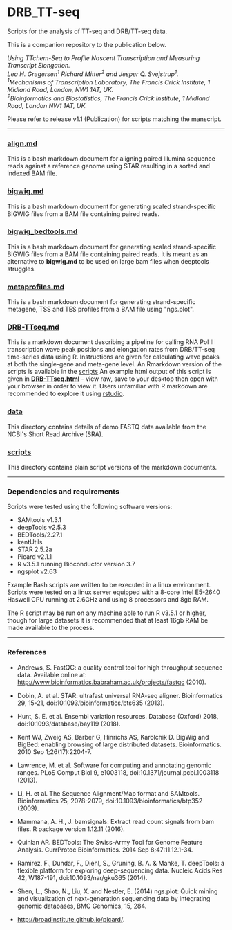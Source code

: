 # DRB_TT-seq

Scripts for the analysis of TT-seq and DRB/TT-seq data.

This is a companion repository to the publication below.  

*Using TTchem-Seq to Profile Nascent Transcription and Measuring Transcript Elongation.*<br>
*Lea H. Gregersen<sup>1</sup> Richard Mitter<sup>2</sup> and Jesper Q. Svejstrup<sup>1</sup>.*<br>
*<sup>1</sup>Mechanisms of Transcription Laboratory, The Francis Crick Institute, 1 Midland Road, London, NW1 1AT, UK.*<br>
*<sup>2</sup>Bioinformatics and Biostatistics, The Francis Crick Institute, 1 Midland Road, London NW1 1AT, UK.*<br>


Please refer to release v1.1 (Publication) for scripts matching the manscript. 

---

### [align.md](https://github.com/crickbabs/DRB_TT-seq/blob/master/align.md)
This is a bash markdown document for aligning paired Illumina sequence reads against a reference genome using STAR resulting in a sorted and indexed BAM file.

### [bigwig.md](https://github.com/crickbabs/DRB_TT-seq/blob/master/bigwig.md)
This is a bash markdown document for generating scaled strand-specific BIGWIG files from a BAM file containing paired reads.

### [bigwig_bedtools.md](https://github.com/crickbabs/DRB_TT-seq/blob/master/bigwig_bedtools.md)
This is a bash markdown document for generating scaled strand-specific BIGWIG files from a BAM file containing paired reads.  It is meant as an alternative to **bigwig.md** to be used on large bam files when deeptools struggles.

### [metaprofiles.md](https://github.com/crickbabs/DRB_TT-seq/blob/master/metaprofiles.md)
This is a bash markdown document for generating strand-specific metagene, TSS and TES profiles from a BAM file using "ngs.plot".

### [DRB-TTseq.md](https://github.com/crickbabs/DRB_TT-seq/blob/master/DRB-TTseq.md)
This is a markdown document describing a pipeline for calling RNA Pol II transcription wave peak positions and elongation rates from DRB/TT-seq time-series data using R.  Instructions are given for calculating wave peaks at both the single-gene and meta-gene level.  An Rmarkdown version of the scripts is available in the [scripts](https://github.com/crickbabs/DRB_TT-seq/blob/master/scripts)
An example html output of this script is given in **[DRB-TTseq.html](https://github.com/crickbabs/DRB_TT-seq/blob/master/DRB-TTseq.html)** - view raw, save to your desktop then open with your browser in order to view it.
Users unfamiliar with R markdown are recommended to explore it using [rstudio](https://www.rstudio.com/).

### [data](https://github.com/crickbabs/DRB_TT-seq/blob/master/data/README.md)
This directory contains details of demo FASTQ data available from the NCBI's Short Read Archive (SRA).

### [scripts](https://github.com/crickbabs/DRB_TT-seq/blob/master/scripts)
This directory contains plain script versions of the markdown documents.


---

### Dependencies and requirements

Scripts were tested using the following software versions:

* SAMtools v1.3.1
* deepTools v2.5.3
* BEDTools/2.27.1
* kentUtils
* STAR 2.5.2a
* Picard v2.1.1
* R v3.5.1 running Bioconductor version 3.7
* ngsplot v2.63

Example Bash scripts are written to be executed in a linux environment.  Scripts were tested on a linux server equipped with a 8-core Intel E5-2640 Haswell CPU running at 2.6GHz and using 8 processors and 8gb RAM.  

The R script may be run on any machine able to run R v3.5.1 or higher, though for large datasets it is recommended that at least 16gb RAM be made available to the process.

---

### References

* Andrews, S. FastQC: a quality control tool for high throughput sequence data. Available online at: http://www.bioinformatics.babraham.ac.uk/projects/fastqc (2010).

* Dobin, A. et al. STAR: ultrafast universal RNA-seq aligner. Bioinformatics 29, 15-21, doi:10.1093/bioinformatics/bts635 (2013).

* Hunt, S. E. et al. Ensembl variation resources. Database (Oxford) 2018, doi:10.1093/database/bay119 (2018).

* Kent WJ, Zweig AS, Barber G, Hinrichs AS, Karolchik D. BigWig and BigBed: enabling browsing of large distributed datasets. Bioinformatics. 2010 Sep 1;26(17):2204-7.

* Lawrence, M. et al. Software for computing and annotating genomic ranges. PLoS Comput Biol 9, e1003118, doi:10.1371/journal.pcbi.1003118 (2013).

* Li, H. et al. The Sequence Alignment/Map format and SAMtools. Bioinformatics 25, 2078-2079, doi:10.1093/bioinformatics/btp352 (2009).

* Mammana, A. H., J. bamsignals: Extract read count signals from bam files. R package version 1.12.11 (2016).

* Quinlan AR. BEDTools: The Swiss-Army Tool for Genome Feature Analysis. CurrProtoc Bioinformatics. 2014 Sep 8;47:11.12.1-34.

* Ramirez, F., Dundar, F., Diehl, S., Gruning, B. A. & Manke, T. deepTools: a flexible platform for exploring deep-sequencing data.  Nucleic Acids Res 42, W187-191, doi:10.1093/nar/gku365 (2014).

* Shen, L., Shao, N., Liu, X. and Nestler, E. (2014) ngs.plot: Quick mining and visualization of next-generation sequencing data by integrating genomic databases, BMC Genomics, 15, 284.

* http://broadinstitute.github.io/picard/.
